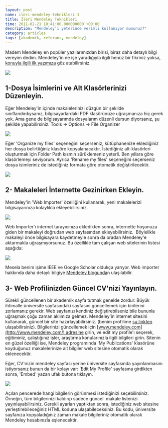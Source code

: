 ```yaml
--- 
layout: post 
name: ileri-mendeley-teknikleri-1 
title: İleri Mendeley Teknikleri 
time: 2011-02-21 10:41:00.000000000 +00:00
description: "Mendeley'i yeterince verimli kullanıyor musunuz?"
category: articles
tags: [akademik, referans, mendeley]
---
```


Madem Mendeley en popüler yazılarımızdan birisi, biraz daha detaylı bilgi vereyim dedim. Mendeley'in ne işe yaradığıyla ilgili henüz bir fikriniz yoksa, [konuyla ilgili ilk yazımıza]({{site.url}}/2009/12/mendeley-akademik-pdf-ve-referans) göz atabilirsiniz.

![]({{site.url}}/images/Mendeley.png)

## 1-Dosya İsimlerini ve Alt Klasörlerinizi Düzenleyin.

Eğer Mendeley'in içinde makalelerinizi düzgün bir şekilde sınıflandırdıysanız, bilgisayarlardaki PDF klasörünüze uğraşmanıza hiç gerek yok. Ama gene de bilgisayarımda dosyalarım düzenli dursun diyorsanız, şu şekilde yapabilirsiniz:
Tools -\> Options -\> File Organizer

[![]({{site.url}}/images/file_organizer.png)]({{site.url}}/images/file_organizer.png)

Eğer 'Organize my files' seçeneğini seçerseniz, kütüphanenize eklediğiniz her dosya belirttiğiniz klasöre kopyalanacaktır. İstediğiniz alt-klasörleri oluşturmak için Folder Path kısmın sürüklemeniz yeterli. Ben yıllara göre klasörlemeyi seviyorum. Ayrıca 'Rename my files' seçeneğini seçerseniz dosya isimleriniz de istediğiniz formata göre otomatik değiştirilecektir.

[![]({{site.url}}/images/files.png)]({{site.url}}/images/files.png)

## 2- Makaleleri İnternette Gezinirken Ekleyin.

Mendeley'in 'Web Importer' özelliğini kullanarak, yeni makalelerizi bilgisayarınıza kolaylıkla ekleyebilirsiniz.

[![]({{site.url}}/images/web_importer.png)]({{site.url}}/images/web_importer.png)

Web Importer'ı internet tarayıcınıza ekledikten sonra, internette hoşunuza giden bir makaleyi doğrudan web sayfasından ekleyebilirsiniz.  Böylelikle makaleyi önce bilgisayara kaydetmeyle sonra da oradan Mendeley'e aktarmakla uğraşmıyorsunuz.
Bu özellikle tam çalışan web sitelerinin listesi aşağıda:

[![]({{site.url}}/images/mendeley-importer-supportedsites.jpg)]({{site.url}}/images/mendeley-importer-supportedsites.jpg)

Mesela benim işime IEEE ve Google Scholar oldukça yarıyor. Web importer hakkında daha detaylı bilgiye [Mendeley blogunda](http://www.mendeley.com/blog/research-tutorials/mendeleys-one-click-web-importer/)n ulaşılabilir.

## 3- Web Profilinizden Güncel CV'nizi Yayınlayın.

Sürekli güncellenen bir akademik sayfa tutmak genelde zordur. Büyük ihtimalle üniversite sayfasındaki sayfasını güncellemek için birilerini zorlamanız gerekir. Web sayfanızı kendiniz değiştirebilseniz bile bununla uğraşmak çoğu zaman aklımıza gelmez.
Mendeley'in internet sitesini kullanarak, güncel bir site hazırlayabilirsiniz. (benim profilime [şu linkten](http://www.mendeley.com/profiles/ozan-keysan/) ulaşabilirsiniz).
Bilgilerinizi güncellemek için [www.mendeley.com](http://www.mendeley.com/) adresine girin, ve edit my profile'ı seçerek, eğitiminiz, çalıştığınız işler, araştırma konularınızla ilgili bilgileri girin. Sitenin en güzel özelliği ise, Mendeley programında 'My Publications' klasörüne koyduğunuz makalelerinize ait bilgiler web sitesine otomatik olarak eklenecektir.

Eğer, CV'nizin mendeley sayfası yerine üniversite sayfasında yayınlanmasını istiyorsanız bunun da bir kolayı var: 'Edit My Profile' sayfasına girdikten sonra, 'Embed' yazan ufak butona tıklayın.

[![]({{site.url}}/images/embed1.png)]({{site.url}}/images/embed1.png)

Açılan pencerede hangi bilgilerin görünmesi istediğinizi seçebilirsiniz. Örneğin, tüm bilgilerinizi kaldırıp sadece güncel  makale listenizi yayınlayabilirsiniz. Gerekli ayarları yaptıktan sonra, istediğiniz web sitesine yerleştirebileceğiniz HTML koduna ulaşabileceksiniz. Bu kodu, üniversite sayfanıza kopyaladığınız zaman makale bilgileriniz otomatik olarak Mendeley hesabınızla eşlenecektir.
